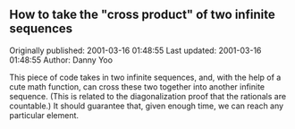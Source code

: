 ## How to take the "cross product" of two infinite sequences 
Originally published: 2001-03-16 01:48:55 
Last updated: 2001-03-16 01:48:55 
Author: Danny Yoo 
 
This piece of code takes in two infinite sequences, and, with the help of a cute math function, can cross these two together into another infinite sequence.  (This is related to the diagonalization proof that the rationals are countable.)  It should guarantee that, given enough time, we can reach any particular element.
